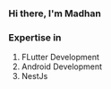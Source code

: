 ### Hi there, I'm Madhan

### Expertise in
1. FLutter Development
2. Android Development
3. NestJs 
